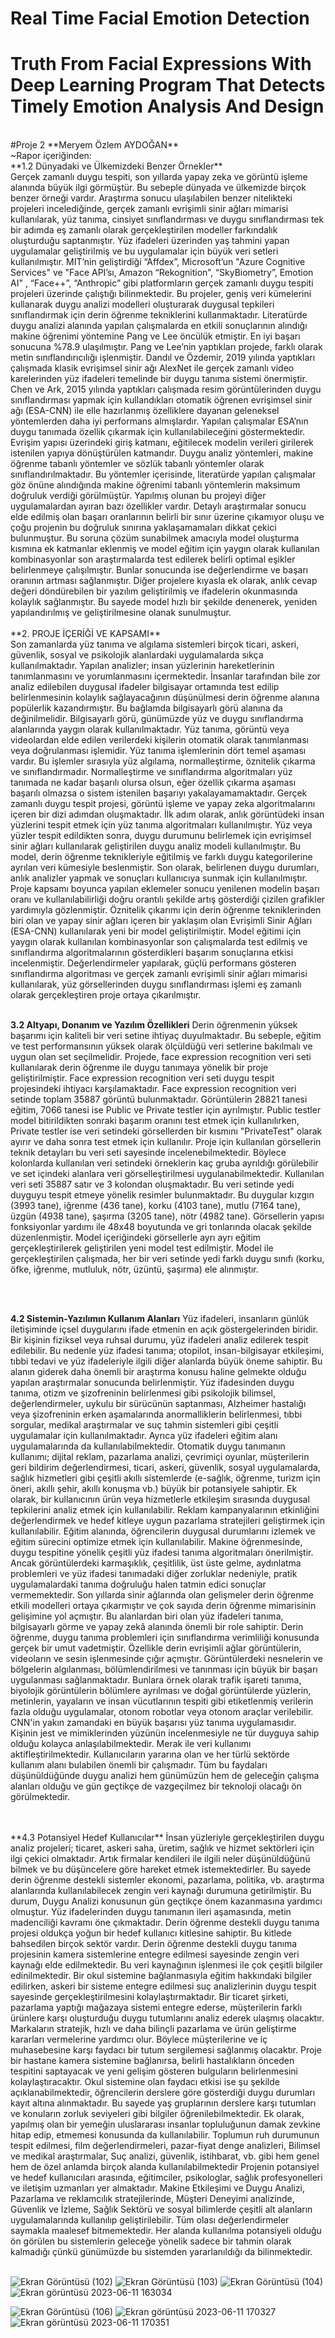 # Real Time Facial Emotion Detection 
# Truth From Facial Expressions With Deep Learning Program That Detects Timely Emotion Analysis And Design
<br>
#Proje 2      **Meryem Özlem AYDOĞAN**
<br>
~Rapor içeriğinden:
<br>
**1.2 Dünyadaki ve Ülkemizdeki Benzer Örnekler**
<br>
Gerçek zamanlı duygu tespiti, son yıllarda yapay zeka ve görüntü işleme alanında büyük ilgi 
görmüştür. Bu sebeple dünyada ve ülkemizde birçok benzer örneği vardır. Araştırma sonucu 
ulaşılabilen benzer nitelikteki projeleri incelediğinde, gerçek zamanlı evrişimli sinir ağları 
mimarisi kullanılarak, yüz tanıma, cinsiyet sınıflandırması ve duygu sınıflandırması tek bir 
adımda eş zamanlı olarak gerçekleştirilen modeller farkındalık oluşturduğu saptanmıştır. Yüz 
ifadeleri üzerinden yaş tahmini yapan uygulamalar geliştirilmiş ve bu uygulamalar için büyük 
veri setleri kullanılmıştır.
MIT’nin geliştirdiği “Affdex”, Microsoft’un "Azure Cognitive Services" ve "Face API’sı, 
Amazon “Rekognition”, “SkyBiometry”, Emotion AI" , “Face++”, “Anthropic” gibi 
platformların gerçek zamanlı duygu tespiti projeleri üzerinde çalıştığı bilinmektedir. Bu 
projeler, geniş veri kümelerini kullanarak duygu analizi modelleri oluşturarak duygusal 
tepkileri sınıflandırmak için derin öğrenme tekniklerini kullanmaktadır.
Literatürde duygu analizi alanında yapılan çalışmalarda en etkili sonuçlarının alındığı makine 
öğrenimi yöntemine Pang ve Lee öncülük etmiştir. En iyi başarı sonucuna %78.9 ulaşılmıştır. 
Pang ve Lee’nin yaptıkları projede, farklı olarak metin sınıflandırıcılığı işlenmiştir. Dandıl ve 
Özdemir, 2019 yılında yaptıkları çalışmada klasik evrişimsel sinir ağı AlexNet ile gerçek 
zamanlı video karelerinden yüz ifadeleri temelinde bir duygu tanıma sistemi önermiştir. 
Chen ve Ark, 2015 yılında yaptıkları çalışmada resim görüntülerinden duygu sınıflandırması
yapmak için kullandıkları otomatik öğrenen evrişimsel sinir ağı (ESA-CNN) ile elle 
hazırlanmış özelliklere dayanan geleneksel yöntemlerden daha iyi performans almışlardır.
Yapılan çalışmalar ESA’nın duygu tanımada özellik çıkarmak için kullanılabileceğini 
göstermektedir. Evrişim yapısı üzerindeki giriş katmanı, eğitilecek modelin verileri girilerek 
istenilen yapıya dönüştürülen katmandır. 
Duygu analiz yöntemleri, makine öğrenme tabanlı yöntemler ve sözlük tabanlı yöntemler olarak 
sınıflandırılmaktadır. Bu yöntemler içerisinde, literatürde yapılan çalışmalar göz önüne 
alındığında makine öğrenimi tabanlı yöntemlerin maksimum doğruluk verdiği görülmüştür. 
Yapılmış olunan bu projeyi diğer uygulamalardan ayıran bazı özellikler vardır. Detaylı 
araştırmalar sonucu elde edilmiş olan başarı oranlarının belirli bir sınır üzerine çıkamıyor oluşu
ve çoğu projenin bu doğruluk sınırına yaklaşamamaları dikkat çekici bulunmuştur. Bu soruna 
çözüm sunabilmek amacıyla model oluşturma kısmına ek katmanlar eklenmiş ve model eğitim 
için yaygın olarak kullanılan kombinasyonlar son araştırmalarda test edilerek belirli optimal 
eşikler belirlenmeye çalışılmıştır. Bunlar sonucunda ise değerlendirme ve başarı oranının
artması sağlanmıştır. Diğer projelere kıyasla ek olarak, anlık cevap değeri döndürebilen bir 
yazılım geliştirilmiş ve ifadelerin okunmasında kolaylık sağlanmıştır. Bu sayede model hızlı bir 
şekilde denenerek, yeniden yapılandırılmış ve geliştirilmesine olanak sunulmuştur.
<br>
<br>
**2. PROJE İÇERİĞİ VE KAPSAMI** 
<br>
Son zamanlarda yüz tanıma ve algılama sistemleri birçok ticari, askeri, güvenlik, sosyal ve 
psikolojik alanlardaki uygulamalarda sıkça kullanılmaktadır. Yapılan analizler; insan 
yüzlerinin hareketlerinin tanımlanmasını ve yorumlanmasını içermektedir. İnsanlar tarafından 
bile zor analiz edilebilen duygusal ifadeler bilgisayar ortamında test edilip belirlenmesinin 
kolaylık sağlayacağının düşünülmesi derin öğrenme alanına popülerlik kazandırmıştır. Bu 
bağlamda bilgisayarlı görü alanına da değinilmelidir. Bilgisayarlı görü, günümüzde yüz ve 
duygu sınıflandırma alanlarında yaygın olarak kullanılmaktadır. Yüz tanıma, görüntü veya 
videolardan elde edilen verilerdeki kişilerin otomatik olarak tanımlanması veya doğrulanması
işlemidir. Yüz tanıma işlemlerinin dört temel aşaması vardır. Bu işlemler sırasıyla yüz
algılama, normalleştirme, öznitelik çıkarma ve sınıflandırmadır. Normalleştirme ve 
sınıflandırma algoritmaları yüz tanımada ne kadar başarılı olursa olsun, eğer özellik çıkarma 
aşaması başarılı olmazsa o sistem istenilen başarıyı yakalayamamaktadır.
Gerçek zamanlı duygu tespit projesi, görüntü işleme ve yapay zeka algoritmalarını içeren bir 
dizi adımdan oluşmaktadır. İlk adım olarak, anlık görüntüdeki insan yüzlerini tespit etmek 
için yüz tanıma algoritmaları kullanılmıştır. Yüz veya yüzler tespit edildikten sonra, duygu 
durumunu belirlemek için evrişimsel sinir ağları kullanılarak geliştirilen duygu analiz modeli 
kullanılmıştır. Bu model, derin öğrenme teknikleriyle eğitilmiş ve farklı duygu kategorilerine 
ayrılan veri kümesiyle beslenmiştir. Son olarak, belirlenen duygu durumları, anlık analizler 
yapmak ve sonuçları kullanıcıya sunmak için kullanılmıştır.
Proje kapsamı boyunca yapılan eklemeler sonucu yenilenen modelin başarı oranı ve 
kullanılabilirliği doğru orantılı şekilde artış gösterdiği çizilen grafikler yardımıyla 
gözlenmiştir. Öznitelik çıkarımı için derin öğrenme tekniklerinden biri olan ve yapay sinir 
ağları içeren bir yaklaşım olan Evrişimli Sinir Ağları (ESA-CNN) kullanılarak yeni bir model 
geliştirilmiştir. 
Model eğitimi için yaygın olarak kullanılan kombinasyonlar son çalışmalarda test edilmiş ve 
sınıflandırma algoritmalarının gösterdikleri başarım sonuçlarına etkisi incelenmiştir. 
Değerlendirmeler yapılarak, güçlü performans gösteren sınıflandırma algoritması ve gerçek 
zamanlı evrişimli sinir ağları mimarisi kullanılarak, yüz görsellerinden duygu sınıflandırması 
işlemi eş zamanlı olarak gerçekleştiren proje ortaya çıkarılmıştır.
<br>
<br>

**3.2 Altyapı, Donanım ve Yazılım Özellikleri**
Derin öğrenmenin yüksek başarımı için kaliteli bir veri setine ihtiyaç duyulmaktadır. Bu 
sebeple, eğitim ve test performansının yüksek olarak ölçüldüğü veri setlerine bakılmalı ve 
uygun olan set seçilmelidir. Projede, face expression recognition veri seti kullanılarak derin 
öğrenme ile duygu tanımaya yönelik bir proje geliştirilmiştir. Face expression recognition veri 
seti duygu tespit projesindeki ihtiyacı karşılamaktadır. Face expression recognition veri 
setinde toplam 35887 görüntü bulunmaktadır. Görüntülerin 28821 tanesi eğitim, 7066 tanesi 
ise Public ve Private testler için ayrılmıştır. Public testler model bitirildikten sonraki başarım 
oranını test etmek için kullanılırken, Private testler ise veri setindeki görsellerden bir kısmını 
"PrivateTest" olarak ayırır ve daha sonra test etmek için kullanılır. Proje için kullanılan 
görsellerin teknik detayları bu veri seti sayesinde incelenebilmektedir. Böylece kolonlarda 
kullanılan veri setindeki örneklerin kaç gruba ayrıldığı görülebilir ve set içindeki alanlara veri 
görselleştirilmesi uygulanabilmektedir. Kullanılan veri seti 35887 satır ve 3 kolondan 
oluşmaktadır. Bu veri setinde yedi duyguyu tespit etmeye yönelik resimler bulunmaktadır. Bu 
duygular kızgın (3993 tane), iğrenme (436 tane), korku (4103 tane), mutlu (7164 tane), üzgün 
(4938 tane), şaşırma (3205 tane), nötr (4982 tane). Görsellerin yapısı fonksiyonlar yardımı ile 
48x48 boyutunda ve gri tonlarında olacak şekilde düzenlenmiştir. Model içeriğindeki 
görsellerle ayrı ayrı eğitim gerçekleştirilerek geliştirilen yeni model test edilmiştir. Model ile 
gerçekleştirilen çalışmada, her bir veri setinde yedi farklı duygu sınıfı (korku, öfke, iğrenme, 
mutluluk, nötr, üzüntü, şaşırma) ele alınmıştır.

<br>
<br>

**4.2 Sistemin-Yazılımın Kullanım Alanları**
Yüz ifadeleri, insanların günlük iletişiminde içsel duygularını ifade etmenin en açık 
göstergelerinden biridir. Bir kişinin fiziksel veya ruhsal durumu, yüz ifadeleri analiz edilerek 
tespit edilebilir. Bu nedenle yüz ifadesi tanıma; otopilot, insan-bilgisayar etkileşimi, tıbbi tedavi 
ve yüz ifadeleriyle ilgili diğer alanlarda büyük öneme sahiptir. Bu alanın giderek daha önemli 
bir araştırma konusu haline gelmekte olduğu yapılan araştırmalar sonucunda belirlenmiştir. Yüz
ifadesinden duygu tanıma, otizm ve şizofreninin belirlenmesi gibi psikolojik bilimsel, 
değerlendirmeler, uykulu bir sürücünün saptanması, Alzheimer hastalığı veya şizofreninin 
erken aşamalarında anormalliklerin belirlenmesi, tıbbi sorgular, medikal araştırmalar ve suç 
tahmin sistemleri gibi çeşitli uygulamalar için kullanılmaktadır. Ayrıca yüz ifadeleri eğitim 
alanı uygulamalarında da kullanılabilmektedir. Otomatik duygu tanımanın kullanımı; dijital 
reklam, pazarlama analizi, çevrimiçi oyunlar, müşterilerin geri bildirim değerlendirmesi, ticari, 
askeri, güvenlik, sosyal uygulamalarda, sağlık hizmetleri gibi çeşitli akıllı sistemlerde (e-sağlık, 
öğrenme, turizm için öneri, akıllı şehir, akıllı konuşma vb.) büyük bir potansiyele sahiptir. Ek 
olarak, bir kullanıcının ürün veya hizmetlerle etkileşim sırasında duygusal tepkilerini analiz 
etmek için kullanılabilir. Reklam kampanyalarının etkinliğini değerlendirmek ve hedef kitleye 
uygun pazarlama stratejileri geliştirmek için kullanılabilir. Eğitim alanında, öğrencilerin 
duygusal durumlarını izlemek ve eğitim sürecini optimize etmek için kullanılabilir.
Makine öğrenmesinde, duygu tespitine yönelik çeşitli yüz ifadesi tanıma algoritmaları 
önerilmiştir. Ancak görüntülerdeki karmaşıklık, çeşitlilik, üst üste gelme, aydınlatma 
problemleri ve yüz ifadesi tanımadaki diğer zorluklar nedeniyle, pratik uygulamalardaki tanıma 
doğruluğu halen tatmin edici sonuçlar vermemektedir. Son yıllarda sinir ağlarında olan 
gelişmeler derin öğrenme etkili modelleri ortaya çıkarmıştır ve çok sayıda derin öğrenme 
mimarisinin gelişimine yol açmıştır. Bu alanlardan biri olan yüz ifadeleri tanıma, bilgisayarlı 
görme ve yapay zekâ alanında önemli bir role sahiptir. Derin öğrenme, duygu tanıma 
problemleri için sınıflandırma verimliliği konusunda gerçek bir umut vadetmiştir. Özellikle 
derin evrişimli ağlar görüntülerin, videoların ve sesin işlenmesinde çığır açmıştır.
Görüntülerdeki nesnelerin ve bölgelerin algılanması, bölümlendirilmesi ve tanınması için 
büyük bir başarı uygulanması sağlanmaktadır.
Bunlara örnek olarak trafik işareti tanıma, biyolojik görüntülerin bölümlere ayrılması ve doğal 
görüntülerde yüzlerin, metinlerin, yayaların ve insan vücutlarının tespiti gibi etiketlenmiş 
verilerin fazla olduğu uygulamalar, otonom robotlar veya otonom araçlar verilebilir. CNN'in 
yakın zamandaki en büyük başarısı yüz tanıma uygulamasıdır. Kişinin jest ve mimiklerinden
yüzünün incelenmesiyle ne tür duyguya sahip olduğu kolayca anlaşılabilmektedir. Merak ile 
veri kullanımı aktifleştirilmektedir. Kullanıcıların yararına olan ve her türlü sektörde kullanım 
alanı bulabilen önemli bir çalışmadır. Tüm bu faydaları düşünüldüğünde duygu analizi hem 
günümüzün hem de geleceğin çalışma alanları olduğu ve gün geçtikçe de vazgeçilmez bir 
teknoloji olacağı ön görülmektedir.

<br>
<br>
**4.3 Potansiyel Hedef Kullanıcılar**
İnsan yüzleriyle gerçekleştirilen duygu analiz projeleri; ticaret, askeri saha, üretim, sağlık ve 
hizmet sektörleri için ilgi çekici olmaktadır. Artık firmalar kendileri ile ilgili neler 
düşünüldüğünü bilmek ve bu düşüncelere göre hareket etmek istemektedirler. Bu sayede derin 
öğrenme destekli sistemler ekonomi, pazarlama, politika, vb. araştırma alanlarında 
kullanılabilecek zengin veri kaynağı durumuna getirilmiştir. Bu durum, Duygu Analizi 
konusunun gün geçtikçe önem kazanmasına yardımcı olmuştur. Yüz ifadelerinden duygu 
tanımanın ileri aşamasında, metin madenciliği kavramı öne çıkmaktadır.
Derin öğrenme destekli duygu tanıma projesi oldukça yoğun bir hedef kullanıcı kitlesine 
sahiptir. Bu kitlede bahsedilen birçok sektör vardır. Derin öğrenme destekli duygu tanıma 
projesinin kamera sistemlerine entegre edilmesi sayesinde zengin veri kaynağı elde 
edilmektedir. Bu veri kaynağının işlenmesi ile çok çeşitli bilgiler edinilmektedir. Bir okul 
sistemine bağlanmasıyla eğitim hakkındaki bilgiler edilirken, askeri bir sisteme entegre 
edilmesi suç analizlerinin duygu tespit sayesinde gerçekleştirilmesini kolaylaştırmaktadır. Bir 
ticaret şirketi, pazarlama yaptığı mağazaya sistemi entegre ederse, müşterilerin farklı ürünlere 
karşı oluşturduğu duygu tutumlarını analiz ederek ulaşmış olacaktır. Markaların stratejik, hızlı 
ve daha bilinçli pazarlama ve ürün geliştirme kararları vermelerine yardımcı olur. Böylece 
müşterilerine ve iç muhasebesine karşı faydacı bir tutum sergilemesi sağlanmış olacaktır. Proje 
bir hastane kamera sistemine bağlanırsa, belirli hastalıkların önceden tespitini saptayacak ve 
yeni gelişim gösteren bulguların belirlenmesini kolaylaştıracaktır. Okul sistemine olan faydacı 
etkisi ise şu şekilde açıklanabilmektedir, öğrencilerin derslere göre gösterdiği duygu durumları 
kayıt altına alınmaktadır. Bu sayede yaş gruplarının derslere karşı tutumları ve konuların zorluk 
seviyeleri gibi bilgiler öğrenilebilmektedir. Ek olarak, yapılmış olan bir yemeğin uluslararası 
insanlar topluluğunun damak zevkine hitap edip, etmemesi konusunda da kullanılabilir. 
Toplumun ruh durumunun tespit edilmesi, film değerlendirmeleri, pazar-fiyat denge analizleri, 
Bilimsel ve medikal araştırmalar, Suç analizi, güvenlik, istihbarat, vb. gibi hem genel hem de 
özel anlamda birçok alanda kullanılabilmektedir Projenin potansiyel ve hedef kullanıcıları 
arasında, eğitimciler, psikologlar, sağlık profesyonelleri ve iletişim uzmanları yer almaktadır. 
Makine Etkileşimi ve Duygu Analizi, Pazarlama ve reklamcılık stratejilerinde, Müşteri 
Deneyimi analizinde, Güvenlik ve İzleme, Sağlık Sektörü ve sosyal bilimlerde çeşitli alt 
alanların uygulamalarında kullanılıp geliştirilebilir. Tüm olası değerlendirmeler saymakla 
maalesef bitmemektedir. Her alanda kullanılma potansiyeli olduğu ön görülen bu sistemlerin 
geleceğe yönelik sadece bir tahmin olarak kalmadığı çünkü günümüzde bu sistemden 
yararlanıldığı da bilinmektedir.

<br>
<br>

![Ekran Görüntüsü (102)](https://github.com/meryemozlem/real_time_facial_emotion_detection/assets/82104183/f560dbaa-2adb-4e6d-8541-1549dc06d64b)
![Ekran Görüntüsü (103)](https://github.com/meryemozlem/real_time_facial_emotion_detection/assets/82104183/b22230dd-e68c-4ba4-b43c-efc1a7a48660)
![Ekran Görüntüsü (104)](https://github.com/meryemozlem/real_time_facial_emotion_detection/assets/82104183/d885fb4f-0ef9-4439-9b6f-a485408b4ab2)
![Ekran görüntüsü 2023-06-11 163034](https://github.com/meryemozlem/real_time_facial_emotion_detection/assets/82104183/4787e6f7-1c60-4fea-ace5-f6d5e4d04ebb)

![Ekran Görüntüsü (106)](https://github.com/meryemozlem/real_time_facial_emotion_detection/assets/82104183/0e1a1911-2a6c-4e11-8672-b925a7f60399)
![Ekran görüntüsü 2023-06-11 170327](https://github.com/meryemozlem/real_time_facial_emotion_detection/assets/82104183/bcb8dac7-2ddc-4f8c-b789-d985dc287257)
![Ekran görüntüsü 2023-06-11 170351](https://github.com/meryemozlem/real_time_facial_emotion_detection/assets/82104183/8492315d-48a1-479f-977e-477ad0860de6)



